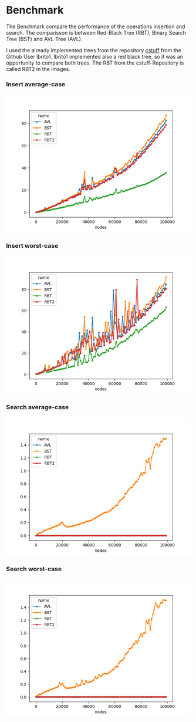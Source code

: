 # Benchmark

The Benchmark compare the performance of the operations insertion and search.
The comparisson is between Red-Black Tree (RBT), Binary Search Tree (BST) and
AVL-Tree (AVL).

I used the already implemented trees from the repository 
[cstuff](https://github.com/lbrito1/cstuff) from the Github User lbrito1. 
lbrito1 implemented also a red black tree, so it was an opportunity to compare
both trees. The RBT from the cstuff-Repository is called RBT2 in the images.

### Insert average-case 
![Insert average-case](./plot/insert_avg.png)

### Insert worst-case
![Insert worst-case](./plot/insert_worst.png)

### Search average-case
![Search average-case](./plot/search_avg.png)

### Search worst-case
![Search worst-case](./plot/search_worst.png)